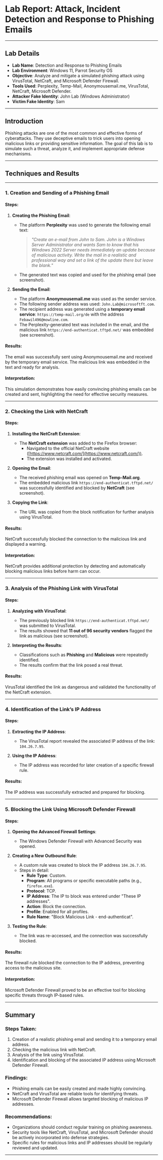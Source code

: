 # **Lab Report: Attack, Incident Detection and Response to Phishing Emails**

---

## **Lab Details**

- **Lab Name**: Detection and Response to Phishing Emails  
- **Lab Environment**: Windows 11, Parrot Security OS  
- **Objective**: Analyze and mitigate a simulated phishing attack using VirusTotal, NetCraft, and Microsoft Defender Firewall.  
- **Tools Used**: Perplexity, Temp-Mail, Anonymousemail.me, VirusTotal, NetCraft, Microsoft Defender.  
- **Attacker Fake Identity**: John Lab (Windows Administrator)  
- **Victim Fake Identity**: Sam  

---

## **Introduction**

Phishing attacks are one of the most common and effective forms of cyberattacks. They use deceptive emails to trick users into opening malicious links or providing sensitive information. The goal of this lab is to simulate such a threat, analyze it, and implement appropriate defense mechanisms.

---

## **Techniques and Results**

---

### **1. Creation and Sending of a Phishing Email**

#### **Steps:**
1. **Creating the Phishing Email**:
   - The platform **Perplexity** was used to generate the following email text:
     > _"Create an e-mail from John to Sam. John is a Windows Server Administrator and wants Sam to know that his Windows 2022 Server needs immediately an update because of malicious activity. Write the mail in a realistic and professional way and set a link of the update there but leave the blank."_
   - The generated text was copied and used for the phishing email (see screenshot).

2. **Sending the Email**:
   - The platform **Anonymousemail.me** was used as the sender service.
   - The following sender address was used: `John.Lab@microsoftft.com`.  
   - The recipient address was generated using a **temporary email service**: `https://temp-mail.org/de` with the address `Febawil496@mowline.com`.  
   - The Perplexity-generated text was included in the email, and the malicious link `https://end-authenticat.tftpd.net/` was embedded (see screenshot).

#### **Results:**
The email was successfully sent using Anonymousemail.me and received by the temporary email service. The malicious link was embedded in the text and ready for analysis.

#### **Interpretation:**  
This simulation demonstrates how easily convincing phishing emails can be created and sent, highlighting the need for effective security measures.

---

### **2. Checking the Link with NetCraft**

#### **Steps:**
1. **Installing the NetCraft Extension**:
   - The **NetCraft extension** was added to the Firefox browser:
     - Navigated to the official NetCraft website ([https://www.netcraft.com/](https://www.netcraft.com/)).
     - The extension was installed and activated.

2. **Opening the Email**:
   - The received phishing email was opened on **Temp-Mail.org**.
   - The embedded malicious link `https://end-authenticat.tftpd.net/` was successfully identified and blocked by **NetCraft** (see screenshot).

3. **Copying the Link**:
   - The URL was copied from the block notification for further analysis using VirusTotal.

#### **Results:**
NetCraft successfully blocked the connection to the malicious link and displayed a warning.

#### **Interpretation:**  
NetCraft provides additional protection by detecting and automatically blocking malicious links before harm can occur.

---

### **3. Analysis of the Phishing Link with VirusTotal**

#### **Steps:**
1. **Analyzing with VirusTotal**:
   - The previously blocked link `https://end-authenticat.tftpd.net/` was submitted to VirusTotal.
   - The results showed that **11 out of 96 security vendors** flagged the link as malicious (see screenshot).

2. **Interpreting the Results**:
   - Classifications such as **Phishing** and **Malicious** were repeatedly identified.
   - The results confirm that the link posed a real threat.

#### **Results:**  
VirusTotal identified the link as dangerous and validated the functionality of the NetCraft extension.

---

### **4. Identification of the Link’s IP Address**

#### **Steps:**
1. **Extracting the IP Address**:
   - The VirusTotal report revealed the associated IP address of the link: `104.26.7.95`.

2. **Using the IP Address**:
   - The IP address was recorded for later creation of a specific firewall rule.

#### **Results:**  
The IP address was successfully extracted and prepared for blocking.

---

### **5. Blocking the Link Using Microsoft Defender Firewall**

#### **Steps:**
1. **Opening the Advanced Firewall Settings**:
   - The Windows Defender Firewall with Advanced Security was opened.

2. **Creating a New Outbound Rule**:
   - A custom rule was created to block the IP address `104.26.7.95`.
   - Steps in detail:
     - **Rule Type**: Custom.
     - **Program**: All programs or specific executable paths (e.g., `firefox.exe`).
     - **Protocol**: TCP.
     - **IP Address**: The IP to block was entered under "These IP addresses".
     - **Action**: Block the connection.
     - **Profile**: Enabled for all profiles.
     - **Rule Name**: "Block Malicious Link - end-authenticat".

3. **Testing the Rule**:
   - The link was re-accessed, and the connection was successfully blocked.

#### **Results:**  
The firewall rule blocked the connection to the IP address, preventing access to the malicious site.

#### **Interpretation:**  
Microsoft Defender Firewall proved to be an effective tool for blocking specific threats through IP-based rules.

---

## **Summary**

### **Steps Taken:**
1. Creation of a realistic phishing email and sending it to a temporary email address.  
2. Checking the malicious link with NetCraft.  
3. Analysis of the link using VirusTotal.  
4. Identification and blocking of the associated IP address using Microsoft Defender Firewall.

### **Findings:**
- Phishing emails can be easily created and made highly convincing.
- NetCraft and VirusTotal are reliable tools for identifying threats.
- Microsoft Defender Firewall allows targeted blocking of malicious IP addresses.

### **Recommendations:**
- Organizations should conduct regular training on phishing awareness.
- Security tools like NetCraft, VirusTotal, and Microsoft Defender should be actively incorporated into defense strategies.
- Specific rules for malicious links and IP addresses should be regularly reviewed and updated.

---